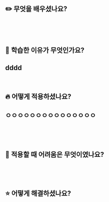 <h2>✏️ 무엇을 배우셨나요?&nbsp;</h2><p>&nbsp;</p><p>&nbsp;</p><h2>🤔 학습한 이유가 무엇인가요?</h2><h2>dddd</h2><p>&nbsp;</p><h2>🔥 어떻게 적용하셨나요?</h2><h2>ㅇㅇㅇㅇㅇㅇㅇㅇㅇㅇㅇㅇㅇㅇㅇ</h2><p>&nbsp;</p><p>&nbsp;</p><h2>🚨 적용할 때 어려움은 무엇이였나요?</h2><p>&nbsp;</p><p>&nbsp;</p><h2>⭐️ 어떻게 해결하셨나요?</h2><p>&nbsp;</p>